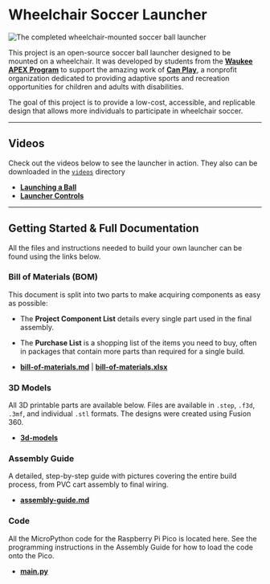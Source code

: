# Wheelchair Soccer Launcher

![The completed wheelchair-mounted soccer ball launcher](/images/wheelchair-soccer-launcher-side.png)

This project is an open-source soccer ball launcher designed to be mounted on a wheelchair. It was developed by students from the **[Waukee APEX Program](https://apex.waukeeschools.org/)** to support the amazing work of [**Can Play**](https://can-play.org/), a nonprofit organization dedicated to providing adaptive sports and recreation opportunities for children and adults with disabilities.

The goal of this project is to provide a low-cost, accessible, and replicable design that allows more individuals to participate in wheelchair soccer.

-----

## Videos

Check out the videos below to see the launcher in action. They also can be downloaded in the [`videos`](/videos/) directory

  * **[Launching a Ball](https://drive.google.com/file/d/1Zj8VsEUQvgTQKYYCXFO2hsKvwk39IFne/view?usp=sharing)**
  * **[Launcher Controls](https://drive.google.com/file/d/1pz40n8Ktj4fxog2c7bPQqHmXNsAXVMiB/view?usp=sharing)**

-----

## Getting Started & Full Documentation

All the files and instructions needed to build your own launcher can be found using the links below.

### Bill of Materials (BOM)

This document is split into two parts to make acquiring components as easy as possible:

  * The **Project Component List** details every single part used in the final assembly.

  * The **Purchase List** is a shopping list of the items you need to buy, often in packages that contain more parts than required for a single build.

  * **[bill-of-materials.md](/bill-of-materials.md)** | **[bill-of-materials.xlsx](/bill-of-materials.xlsx)** 

### 3D Models

All 3D printable parts are available below. Files are available in `.step`, `.f3d`, `.3mf`, and individual `.stl` formats. The designs were created using Fusion 360.

  * **[3d-models](/3d-models/)**

### Assembly Guide

A detailed, step-by-step guide with pictures covering the entire build process, from PVC cart assembly to final wiring.

  * **[assembly-guide.md](/assembly-guide.md)**

### Code

All the MicroPython code for the Raspberry Pi Pico is located here. See the programming instructions in the Assembly Guide for how to load the code onto the Pico.

  * **[main.py](/micropython-code/main.py)**
